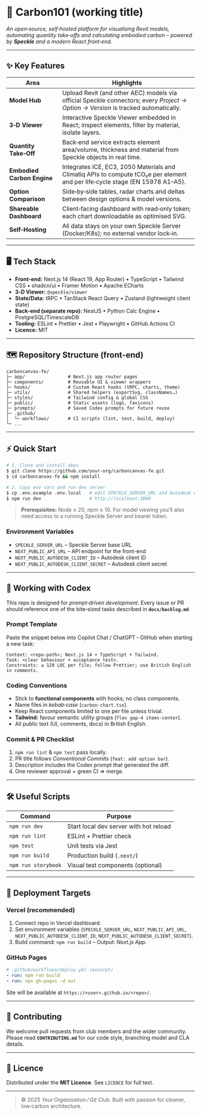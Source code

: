 # 🚀  Carbon101 (working title)

*An open‑source, self‑hosted platform for visualising Revit models, automating quantity take‑offs and calculating embodied carbon – powered by **Speckle** and a modern React front‑end.*

---

## ✨  Key Features

| Area                       | Highlights                                                                                                                        |
| -------------------------- | --------------------------------------------------------------------------------------------------------------------------------- |
| **Model Hub**              | Upload Revit (and other AEC) models via official Speckle connectors; every *Project → Option → Version* is tracked automatically. |
| **3‑D Viewer**             | Interactive Speckle Viewer embedded in React; inspect elements, filter by material, isolate layers.                               |
| **Quantity Take‑Off**      | Back‑end service extracts element area/volume, thickness and material from Speckle objects in real time.                          |
| **Embodied Carbon Engine** | Integrates ICE, EC3, 2050 Materials and Climatiq APIs to compute tCO₂e per element and per life‑cycle stage (EN 15978 A1–A5).     |
| **Option Comparison**      | Side‑by‑side tables, radar charts and deltas between design options & model versions.                                             |
| **Shareable Dashboard**    | Client‑facing dashboard with read‑only token; each chart downloadable as optimised SVG.                                           |
| **Self‑Hosting**           | All data stays on your own Speckle Server (Docker/K8s); no external vendor lock‑in.                                               |

---

## 🖥️  Tech Stack

* **Front‑end:** Next.js 14 (React 19, App Router) • TypeScript • Tailwind CSS • shadcn/ui • Framer Motion • Apache ECharts
* **3‑D Viewer:** `@speckle/viewer`
* **State/Data:** tRPC • TanStack React Query • Zustand (lightweight client state)
* **Back‑end (separate repo):** NestJS • Python Calc Engine • PostgreSQL/TimescaleDB
* **Tooling:** ESLint • Prettier • Jest • Playwright • GitHub Actions CI
* **Licence:** MIT

---

## 🗺️  Repository Structure (front‑end)

```
carboncanvas-fe/
├─ app/                # Next.js app router pages
├─ components/         # Reusable UI & viewer wrappers
├─ hooks/              # Custom React hooks (tRPC, charts, theme)
├─ utils/              # Shared helpers (exportSvg, classNames…)
├─ styles/             # Tailwind config & global CSS
├─ public/             # Static assets (logo, favicons)
├─ prompts/            # Saved Codex prompts for future reuse
├─ .github/
│  └─ workflows/       # CI scripts (lint, test, build, deploy)
└─ ...
```

---

## ⚡  Quick Start

```bash
# 1. Clone and install deps
$ git clone https://github.com/your‑org/carboncanvas-fe.git
$ cd carboncanvas-fe && npm install

# 2. Copy env vars and run dev server
$ cp .env.example .env.local   # edit SPECKLE_SERVER_URL and Autodesk credentials
$ npm run dev                  # http://localhost:3000
```

> **Prerequisites:** Node ≥ 20, npm ≥ 10.  For model viewing you’ll also need access to a running Speckle Server and bearer token.

### Environment Variables
- `SPECKLE_SERVER_URL` – Speckle Server base URL
- `NEXT_PUBLIC_API_URL` – API endpoint for the front-end
- `NEXT_PUBLIC_AUTODESK_CLIENT_ID` – Autodesk client ID
- `NEXT_PUBLIC_AUTODESK_CLIENT_SECRET` – Autodesk client secret

---

## 🤖  Working with **Codex**

This repo is designed for *prompt‑driven development*.  Every issue or PR should reference one of the bite‑sized tasks described in **`docs/backlog.md`**.

### Prompt Template

Paste the snippet below into Copilot Chat / ChatGPT ‑ GitHub when starting a new task:

```
Context: <repo‑path>; Next.js 14 + TypeScript + Tailwind.
Task: <clear behaviour + acceptance test>.
Constraints: ≤ 120 LOC per file; follow Prettier; use British English in comments.
```

### Coding Conventions

* Stick to **functional components** with hooks; no class components.
* Name files in *kebab‑case* (`carbon-chart.tsx`).
* Keep React components limited to one per file unless trivial.
* **Tailwind:** favour semantic utility groups (`flex gap‑4 items‑center`).
* All public text (UI, comments, docs) in British English.

### Commit & PR Checklist

1. `npm run lint` & `npm test` pass locally.
2. PR title follows *Conventional Commits* (`feat: add option bar`).
3. Description includes the Codex prompt that generated the diff.
4. One reviewer approval + green CI ⇒ merge.

---

## 🛠️  Useful Scripts

| Command             | Purpose                                |
| ------------------- | -------------------------------------- |
| `npm run dev`       | Start local dev server with hot reload |
| `npm run lint`      | ESLint + Prettier check                |
| `npm test`          | Unit tests via Jest                    |
| `npm run build`     | Production build (`.next/`)            |
| `npm run storybook` | Visual test components (optional)      |

---

## 🚀  Deployment Targets

### Vercel (recommended)

1. Connect repo in Vercel dashboard.
2. Set environment variables (`SPECKLE_SERVER_URL`, `NEXT_PUBLIC_API_URL`, `NEXT_PUBLIC_AUTODESK_CLIENT_ID`, `NEXT_PUBLIC_AUTODESK_CLIENT_SECRET`).
3. Build command: `npm run build`  – Output: *Next.js App*.

### GitHub Pages

```yaml
# .github/workflows/deploy.yml (excerpt)
- run: npm run build
- run: npx gh-pages -d out
```

Site will be available at `https://<user>.github.io/<repo>/`.

---

## 🤝  Contributing

We welcome pull requests from club members and the wider community.  Please read **`CONTRIBUTING.md`** for our code style, branching model and CLA details.

---

## 📜  Licence

Distributed under the **MIT Licence**.  See `LICENCE` for full text.

---

> © 2025 *Your Organisation / Git Club*.  Built with passion for cleaner, low‑carbon architecture.
